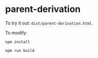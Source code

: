 # parent-derivation

To try it out: `dist/parent-derivation.html`.

To modify:

`npm install`

`npm run build`